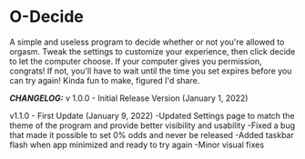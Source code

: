 # O-Decide

A simple and useless program to decide whether or not you're allowed to orgasm. Tweak the settings to customize your experience, then click decide to let the computer choose. If your computer gives you permission, congrats! If not, you'll have to wait until the time you set expires before you can try again! Kinda fun to make, figured I'd share.

***CHANGELOG:***
v 1.0.0 - Initial Release Version (January 1, 2022)

v1.1.0 - First Update  (January 9, 2022)
  -Updated Settings page to match the theme of the program and provide better visibility and usability
  -Fixed a bug that made it possible to set 0% odds and never be released
  -Added taskbar flash when app minimized and ready to try again
  -Minor visual fixes
